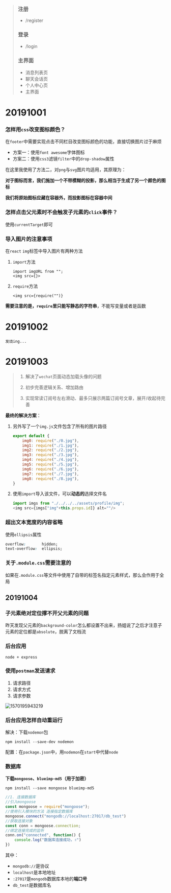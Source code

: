 >### 注册
>
>* /register
>
>### 登录
>
>* /login
>
>### 主界面
>
>* 消息列表页
>* 聊天会话页
>* 个人中心页
>* 主界面

# 20191001

### 怎样用`css`改变图标颜色？

在`footer`中需要实现点击不同栏目改变图标颜色的功能，直接切换图片过于麻烦

* 方案一：使用`font awesome`字体图标
* 方案二：使用`css3`滤镜`filter`中的`drop-shadow`属性

在这里我使用了方法二，对`png`与`svg`图片均适用，其原理为：

**对于图标而言，我们施加一个不带模糊的投影，那么相当于生成了另一个颜色的图标**

**我们将原始图标应藏在容器外，而投影图标在容器中间**



### 怎样点击父元素时不会触发子元素的`click`事件？

使用`currentTarget`即可



### 导入图片的注意事项

在`react` `img`标签中导入图片有两种方法

1. `import`方法

   ```
   import imgURL from "";
   <img src={}>
   ```

2. `require`方法

   ```
   <img src={require("")}
   ```

**需要注意的是，`require`里只能写静态的字符串**，不能写变量或者是函数

# 20191002

`发烧ing...`

# 20191003

>1. 解决了`wechat`页面动态加载头像的问题
>
>2. 初步完善逻辑关系、增加路由
>3. 实现常读订阅号左右滑动、最多只展示两篇订阅号文章，展开/收起待完善

**最终的解决方案**：

1. 另外写了一个`img.js`文件包含了所有的图片路径

   ```javascript
   export default {
       img0: require("./0.jpg"),
       img1: require("./1.jpg"),
       img2: require("./2.jpg"),
       img3: require("./3.jpg"),
       img4: require("./4.jpg"),
       img5: require("./5.jpg"),
       img6: require("./6.jpg"),
       img7: require("./7.jpg"),
       img8: require("./8.jpg"),
   }
   ```

2. 使用`import`导入该文件，可以**动态的**选择文件名

   ```javascript
   import imgs from "./../../../assets/profile/img";
   <img src={imgs["img"+this.props.id]} alt=""/>
   ```



### 超出文本宽度的内容省略

使用`ellipsis`属性

```css
overflow:		hidden;
text-overflow:	ellipsis;
```

### 关于`.module.css`需要注意的

如果在`.module.css`等文件中使用了自带的标签名指定元素样式，那么会作用于全局



## 20191004

### 子元素绝对定位撑不开父元素的问题

昨天发现父元素的`background-color`怎么都设置不出来，扬姐说了之后才注意子元素的定位都是`absolute`，脱离了文档流

### 后台应用

`node + express`

### 使用`postman`发送请求

1. 请求路径
2. 请求方式
3. 请求参数

![1570195943219](E:\BingYan\internship\%5CUsers%5CLucyS%5CAppData%5CRoaming%5CTypora%5Ctypora-user-images%5C1570195943219.png)

### 后台应用怎样自动重运行

解决：下载`nodemon`包

`npm install --save-dev nodemon`

配置：在`package.json`中，用`nodemon`在`start`中代替`node`

### 数据库

**下载`mongoose`、`blueimp-md5`（用于加密）**

`npm install --save mongoose blueimp-md5`

```javascript
//1. 连接数据库
//引入mongoose
const mongoose = require("mongoose");
//使用引入模块的方法 连接指定数据库
mongoose.connect("mongodb://localhost:27017/db_test")
//获取连接对象
const conn = mongoose.connection;
//绑定连接完成的监听
conn.on("connected", function() {
    console.log("数据库连接成功，✌")
})
```

其中：

* `mongodb://`是协议
* `localhost`是本地地址
* `:27017`是`mongodb`数据库本地的**端口号**
* `db_test`是数据库名
